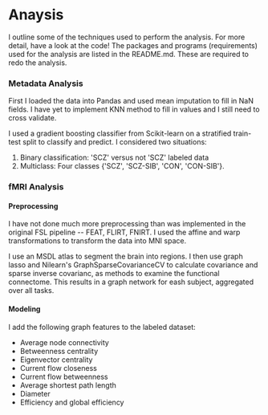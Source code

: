 # Anaysis

I outline some of the techniques used to perform the analysis.  For more detail,
have a look at the code!
The packages and programs (requirements) used for the analysis are listed in
the README.md. These are required to redo the analysis.

### Metadata Analysis

First I loaded the data into Pandas and used mean imputation to fill in NaN
fields. I have yet to implement KNN method to fill in values and I still need
to cross validate.

I used a gradient boosting classifier from Scikit-learn on a stratified
train-test split to classify and predict.  I considered two situations:

1. Binary classification: 'SCZ' versus not 'SCZ' labeled data
2. Multiclass: Four classes {'SCZ', 'SCZ-SIB', 'CON', 'CON-SIB'}.


### fMRI Analysis

#### Preprocessing

I have not done much more preprocessing than was implemented in the original
FSL pipeline -- FEAT, FLIRT, FNIRT. I used the affine and warp transformations
to transform the data into MNI space.

I use an MSDL atlas to segment the brain into regions.
I then use graph lasso and Nilearn's GraphSparseCovarianceCV to calculate
covariance and sparse inverse covarianc, as methods to examine the functional
connectome.  This results in a graph network for eash subject, aggregated
over all tasks.

#### Modeling

I add the following graph features to the labeled dataset:

* Average node connectivity
* Betweenness centrality
* Eigenvector centrality
* Current flow closeness
* Current flow betweenness
* Average shortest path length
* Diameter
* Efficiency and global efficiency

